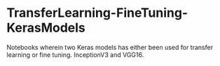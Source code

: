 # TransferLearning-FineTuning-KerasModels
Notebooks wherein two Keras models has either been used for transfer learning or fine tuning. InceptionV3 and VGG16.
